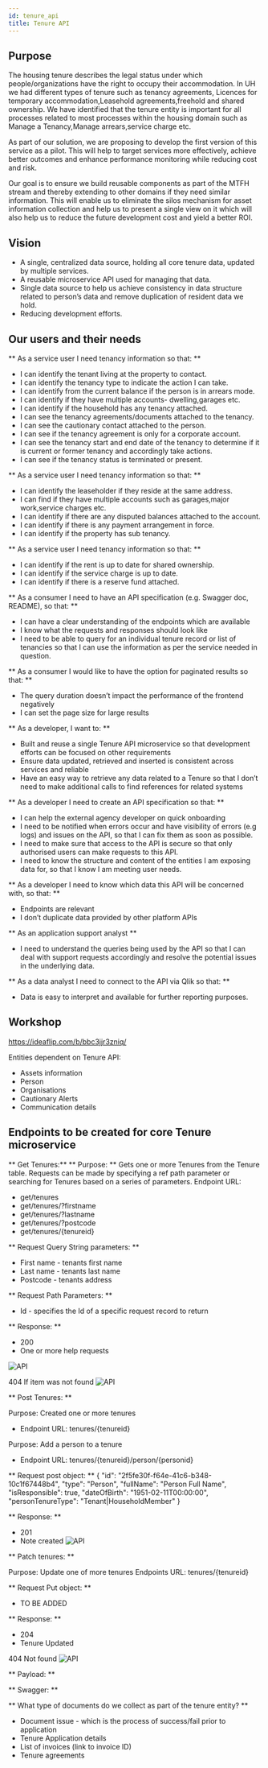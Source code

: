 ```yaml
---
id: tenure_api
title: Tenure API
---
```

## Purpose

The housing tenure describes the legal status under which people/organizations have the right to occupy their accommodation.
 In UH we had different types of tenure such as tenancy agreements, Licences for temporary accommodation,Leasehold agreements,freehold and shared ownership. We have identified that the tenure entity is important for all processes related to most processes within the housing domain such as Manage a Tenancy,Manage arrears,service charge etc.

As part of our solution, we are proposing to develop the first version of this service as a pilot. This will help to target services more effectively, achieve better outcomes and enhance performance monitoring while reducing cost and risk.

Our goal is to ensure we build reusable components as part of the MTFH stream and thereby extending to other domains if they need similar information. This will enable us to eliminate the silos mechanism for asset information collection and help us to present a single view on it which will also help us to reduce the future development cost and yield a better ROI.

## Vision

- A single, centralized data source, holding all core tenure data, updated by multiple services.
- A reusable microservice API used for managing that data.
- Single data source to help us achieve consistency in data structure related to person’s data and remove duplication of resident data we hold.
- Reducing development efforts.

## Our users and their needs

** As a service user I need tenancy information so that: **

- I can identify the tenant living at the property to contact.
- I can identify the tenancy type to indicate the action I can take.
- I can identify from the current balance if the person is in arrears mode.
- I can identify if they have multiple accounts- dwelling,garages etc.
- I can identify if the household has any tenancy attached.
- I can see the tenancy agreements/documents attached to the tenancy.
- I can see the cautionary contact attached to the person.
- I can see if the tenancy agreement is only for a corporate account.
- I can see the tenancy start and end date of the tenancy to determine if it is current or former tenancy and accordingly take actions.
- I can see if the tenancy status is terminated or present.

** As a service user I need tenancy information so that: **

- I can identify the leaseholder if they reside at the same address.
- I can find if they have multiple accounts such as garages,major work,service charges etc.
- I can identify if there are any disputed balances attached to the account.
- I can identify if there is any payment arrangement in force.
- I can identify if the property has sub tenancy.

** As a service user I need tenancy information so that: **

- I can identify if the rent is up to date for shared ownership.
- I can identify if the service charge is up to date.
- I can identify if there is a reserve fund attached.

** As a consumer I need to have an API specification (e.g. Swagger doc, README), so that: **

- I can have a clear understanding of the endpoints which are available
- I know what the requests and responses should look like
- I need to be able to query for an individual tenure record or list of tenancies so that I can use the information as per the service needed in question.

** As a consumer I would like to have the option for paginated results so that: **

- The query duration doesn’t impact the performance of the frontend negatively
- I can set the page size for large results

** As a developer, I want to: **

- Built and reuse a single Tenure API microservice so that development efforts can be focused on other requirements
- Ensure data updated, retrieved and inserted is consistent across services and reliable
- Have an easy way to retrieve any data related to a Tenure so that I don’t need to make additional calls to find references for related systems

** As a developer I need to create an API specification so that: **

- I can help the external agency developer on quick onboarding
- I need to be notified when errors occur and have visibility of errors (e.g logs) and issues on the API, so that I can fix them as soon as possible.
- I need to make sure that access to the API is secure so that only authorised users can make requests to this API.
- I need to know the structure and content of the entities I am exposing data for, so that I know I am meeting user needs.

** As a developer I need to know which data this API will be concerned with, so that: **
- Endpoints are relevant
- I don’t duplicate data provided by other platform APIs

** As an application support analyst **
 - I need to understand the queries being used by the API so that I can deal with support requests accordingly and resolve the potential issues in the underlying data.

** As a data analyst I need to connect to the API via Qlik so that: **
- Data is easy to interpret and available for further reporting purposes.

## Workshop

https://ideaflip.com/b/bbc3jjr3zniq/

Entities dependent on Tenure API:

- Assets information
- Person
- Organisations
- Cautionary Alerts
- Communication details

## Endpoints to be created for core Tenure microservice

** Get Tenures:**
** Purpose: **  Gets one or more Tenures from the Tenure table.  Requests can be made by specifying a ref path parameter or searching for Tenures based on a series of parameters.
Endpoint URL:
- get/tenures
- get/tenures/?firstname
- get/tenures/?lastname
- get/tenures/?postcode
- get/tenures/{tenureid}

** Request Query String parameters: **

- First name - tenants first name
- Last name - tenants last name
- Postcode - tenants address

** Request Path Parameters: **
- Id - specifies the Id of a specific request record to return

** Response: **
- 200
- One or more help requests

![API](./doc-images/spec41.png)

404
If item was not found
![API](./doc-images/spec42.png)

** Post Tenures: **

Purpose: Created one or more tenures
- Endpoint URL: tenures/{tenureid}


Purpose: Add a person to a tenure
- Endpoint URL: tenures/{tenureid}/person/{personid}

** Request post object: **
    {
        "id": "2f5fe30f-f64e-41c6-b348-10c1f67448b4",
        "type": "Person",
        "fullName": "Person Full Name",
        "isResponsible": true,
        "dateOfBirth": "1951-02-11T00:00:00",
        "personTenureType": "Tenant|HouseholdMember"
    }

** Response: **
- 201
- Note created
![API](./doc-images/spec43.png)

** Patch tenures: **

Purpose: Update one of more tenures
Endpoints URL:
            tenures/{tenureid}

** Request Put object: **
- TO BE ADDED

** Response: **
  - 204
  - Tenure Updated


404
Not found
![API](./doc-images/spec44.png)

** Payload: **

** Swagger: **




** What type of documents do we collect as part of the tenure entity? **

- Document issue -  which is the process of success/fail prior to application
- Tenure Application details
- List of invoices (link to invoice ID)
- Tenure agreements 
